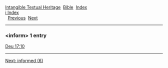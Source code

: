 [Intangible Textual Heritage](../../index)  [Bible](../index) 
[Index](index)   
[i Index](_i_)  
  [Previous](c05829)  [Next](c05831) 

------------------------------------------------------------------------

### &lt;inform&gt; 1 entry

[Deu 17:10](../kjv/deu017.htm#010)  

------------------------------------------------------------------------

[Next: informed (6)](c05831)
